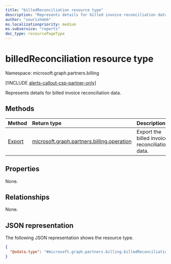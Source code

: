 ```yaml
---
title: "billedReconciliation resource type"
description: "Represents details for billed invoice reconciliation data."
author: "sourishdeb"
ms.localizationpriority: medium
ms.subservice: "reports"
doc_type: resourcePageType
---
```


# billedReconciliation resource type

Namespace: microsoft.graph.partners.billing

[!INCLUDE [alerts-callout-csp-partner-only](../includes/alerts-callout-csp-partner-only.md)]

Represents details for billed invoice reconciliation data.

## Methods

|Method|Return type|Description|
|:---|:---|:---|
|[Export](../api/partners-billing-billedreconciliation-export.md)|[microsoft.graph.partners.billing.operation](partners-billing-operation.md)|Export the billed invoice reconciliation data.|

## Properties

None.

## Relationships

None.

## JSON representation

The following JSON representation shows the resource type.

<!-- {
  "blockType": "resource",
  "keyProperty": "id",
  "@odata.type": "microsoft.graph.partners.billing.billedReconciliation",
  "baseType": "microsoft.graph.entity",
  "openType": false
}
-->
``` json
{
  "@odata.type": "#microsoft.graph.partners.billing.billedReconciliation"
}
```
